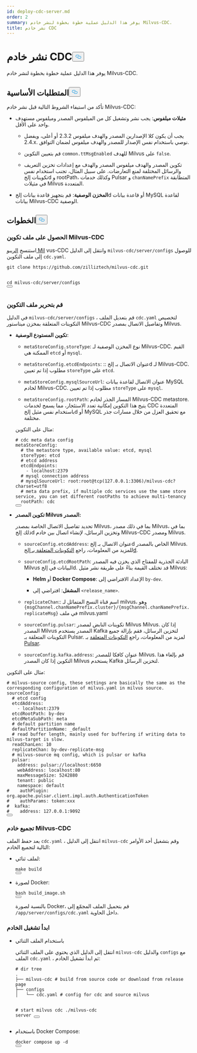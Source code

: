 ```yaml
---
id: deploy-cdc-server.md
order: 2
summary: يوفر هذا الدليل عملية خطوة بخطوة لنشر خادم Milvus-CDC.
title: نشر خادم CDC
---
```

<h1 id="Deploy-CDC-Server" class="common-anchor-header">نشر خادم CDC<button data-href="#Deploy-CDC-Server" class="anchor-icon" translate="no">
      <svg translate="no"
        aria-hidden="true"
        focusable="false"
        height="20"
        version="1.1"
        viewBox="0 0 16 16"
        width="16"
      >
        <path
          fill="#0092E4"
          fill-rule="evenodd"
          d="M4 9h1v1H4c-1.5 0-3-1.69-3-3.5S2.55 3 4 3h4c1.45 0 3 1.69 3 3.5 0 1.41-.91 2.72-2 3.25V8.59c.58-.45 1-1.27 1-2.09C10 5.22 8.98 4 8 4H4c-.98 0-2 1.22-2 2.5S3 9 4 9zm9-3h-1v1h1c1 0 2 1.22 2 2.5S13.98 12 13 12H9c-.98 0-2-1.22-2-2.5 0-.83.42-1.64 1-2.09V6.25c-1.09.53-2 1.84-2 3.25C6 11.31 7.55 13 9 13h4c1.45 0 3-1.69 3-3.5S14.5 6 13 6z"
        ></path>
      </svg>
    </button></h1><p>يوفر هذا الدليل عملية خطوة بخطوة لنشر خادم Milvus-CDC.</p>
<h2 id="Prerequisites" class="common-anchor-header">المتطلبات الأساسية<button data-href="#Prerequisites" class="anchor-icon" translate="no">
      <svg translate="no"
        aria-hidden="true"
        focusable="false"
        height="20"
        version="1.1"
        viewBox="0 0 16 16"
        width="16"
      >
        <path
          fill="#0092E4"
          fill-rule="evenodd"
          d="M4 9h1v1H4c-1.5 0-3-1.69-3-3.5S2.55 3 4 3h4c1.45 0 3 1.69 3 3.5 0 1.41-.91 2.72-2 3.25V8.59c.58-.45 1-1.27 1-2.09C10 5.22 8.98 4 8 4H4c-.98 0-2 1.22-2 2.5S3 9 4 9zm9-3h-1v1h1c1 0 2 1.22 2 2.5S13.98 12 13 12H9c-.98 0-2-1.22-2-2.5 0-.83.42-1.64 1-2.09V6.25c-1.09.53-2 1.84-2 3.25C6 11.31 7.55 13 9 13h4c1.45 0 3-1.69 3-3.5S14.5 6 13 6z"
        ></path>
      </svg>
    </button></h2><p>تأكد من استيفاء الشروط التالية قبل نشر خادم Milvus-CDC:</p>
<ul>
<li><p><strong>مثيلات ميلفوس</strong>: يجب نشر وتشغيل كل من الميلفوس المصدر وميلفوس مستهدف واحد على الأقل.</p>
<ul>
<li><p>يجب أن يكون كلا الإصدارين المصدر والهدف ميلفوس 2.3.2 أو أعلى، ويفضل 2.4.x. نوصي باستخدام نفس الإصدار للمصدر والهدف ميلفوس لضمان التوافق.</p></li>
<li><p>قم بتعيين التكوين <code translate="no">common.ttMsgEnabled</code> للهدف Milvus على <code translate="no">false</code>.</p></li>
<li><p>تكوين المصدر والهدف ميلفوس المصدر والهدف مع إعدادات تخزين التعريف والرسائل المختلفة لمنع التعارضات. على سبيل المثال، تجنب استخدام نفس تكوينات إلخd و rootPath، وكذلك خدمات Pulsar و <code translate="no">chanNamePrefix</code> المتطابقة في مثيلات Milvus المتعددة.</p></li>
</ul></li>
<li><p><strong>المخزن الوصفية</strong>: قم بتجهيز قاعدة بيانات إلخd أو قاعدة بيانات MySQL لقاعدة بيانات Milvus-CDC الوصفية.</p></li>
</ul>
<h2 id="Steps" class="common-anchor-header">الخطوات<button data-href="#Steps" class="anchor-icon" translate="no">
      <svg translate="no"
        aria-hidden="true"
        focusable="false"
        height="20"
        version="1.1"
        viewBox="0 0 16 16"
        width="16"
      >
        <path
          fill="#0092E4"
          fill-rule="evenodd"
          d="M4 9h1v1H4c-1.5 0-3-1.69-3-3.5S2.55 3 4 3h4c1.45 0 3 1.69 3 3.5 0 1.41-.91 2.72-2 3.25V8.59c.58-.45 1-1.27 1-2.09C10 5.22 8.98 4 8 4H4c-.98 0-2 1.22-2 2.5S3 9 4 9zm9-3h-1v1h1c1 0 2 1.22 2 2.5S13.98 12 13 12H9c-.98 0-2-1.22-2-2.5 0-.83.42-1.64 1-2.09V6.25c-1.09.53-2 1.84-2 3.25C6 11.31 7.55 13 9 13h4c1.45 0 3-1.69 3-3.5S14.5 6 13 6z"
        ></path>
      </svg>
    </button></h2><h3 id="Obtain-the-Milvus-CDC-config-file" class="common-anchor-header">الحصول على ملف تكوين Milvus-CDC</h3><p>استنسخ <a href="https://github.com/zilliztech/milvus-cdc">الريبو Mil</a> vus-CDC وانتقل إلى الدليل <code translate="no">milvus-cdc/server/configs</code> للوصول إلى ملف التكوين <code translate="no">cdc.yaml</code>.</p>
<pre><code translate="no" class="language-bash">git <span class="hljs-built_in">clone</span> https://github.com/zilliztech/milvus-cdc.git

<span class="hljs-built_in">cd</span> milvus-cdc/server/configs
<button class="copy-code-btn"></button></code></pre>
<h3 id="Edit-the-config-file" class="common-anchor-header">قم بتحرير ملف التكوين</h3><p>في الدليل <code translate="no">milvus-cdc/server/configs</code> ، قم بتعديل الملف <code translate="no">cdc.yaml</code> لتخصيص التكوينات المتعلقة بمخزن ميتاستور Milvus-CDC وتفاصيل الاتصال بمصدر Milvus.</p>
<ul>
<li><p><strong>تكوين المستودع الوصفية</strong>:</p>
<ul>
<li><p><code translate="no">metaStoreConfig.storeType</code>: نوع المخزن الوصفية لـ Milvus-CDC. القيم الممكنة هي <code translate="no">etcd</code> أو <code translate="no">mysql</code>.</p></li>
<li><p><code translate="no">metaStoreConfig.etcdEndpoints</code>: :: عنوان الاتصال بـ إلخd لـ Milvus-CDC. مطلوب إذا تم تعيين <code translate="no">storeType</code> على <code translate="no">etcd</code>.</p></li>
<li><p><code translate="no">metaStoreConfig.mysqlSourceUrl</code>: عنوان الاتصال لقاعدة بيانات MySQL لخادم Milvus-CDC. مطلوب إذا تم تعيين <code translate="no">storeType</code> على <code translate="no">mysql</code>.</p></li>
<li><p><code translate="no">metaStoreConfig.rootPath</code>: المسار الجذر لخادم Milvus-CDC metastore. يتيح هذا التكوين إمكانية تعدد الاستئجار، مما يسمح لخدمات CDC المتعددة باستخدام نفس مثيل إلخd أو MySQL مع تحقيق العزل من خلال مسارات جذر مختلفة.</p></li>
</ul>
<p>مثال على التكوين:</p>
<pre><code translate="no" class="language-yaml"><span class="hljs-comment"># cdc meta data config</span>
<span class="hljs-attr">metaStoreConfig:</span>
  <span class="hljs-comment"># the metastore type, available value: etcd, mysql</span>
  <span class="hljs-attr">storeType:</span> <span class="hljs-string">etcd</span>
  <span class="hljs-comment"># etcd address</span>
  <span class="hljs-attr">etcdEndpoints:</span>
    <span class="hljs-bullet">-</span> <span class="hljs-string">localhost:2379</span>
  <span class="hljs-comment"># mysql connection address</span>
  <span class="hljs-comment"># mysqlSourceUrl: root:root@tcp(127.0.0.1:3306)/milvus-cdc?charset=utf8</span>
  <span class="hljs-comment"># meta data prefix, if multiple cdc services use the same store service, you can set different rootPaths to achieve multi-tenancy</span>
  <span class="hljs-attr">rootPath:</span> <span class="hljs-string">cdc</span>
<button class="copy-code-btn"></button></code></pre></li>
<li><p><strong>تكوين المصدر Milvus المصدر:</strong></p>
<p>تحديد تفاصيل الاتصال الخاصة بمصدر Milvus، بما في ذلك مصدر Milvus، بما في ذلك إلخd وتخزين الرسائل، لإنشاء اتصال بين خادم Milvus-CDC ومصدر Milvus.</p>
<ul>
<li><p><code translate="no">sourceConfig.etcdAddress</code>: عنوان الاتصال بـ إلخd الخاص بالمصدر Milvus. للمزيد من المعلومات، راجع <a href="https://milvus.io/docs/configure_etcd.md#etcd-related-Configurations">التكوينات المتعلقة بـ إلخd</a>.</p></li>
<li><p><code translate="no">sourceConfig.etcdRootPath</code>: البادئة الجذرية للمفتاح الذي يخزن فيه المصدر Milvus البيانات في إلخd. قد تختلف القيمة بناءً على طريقة نشر مثيل Milvus:</p>
<ul>
<li><p><strong>Helm</strong> أو <strong>Docker Compose</strong>: الإعداد الافتراضي إلى <code translate="no">by-dev</code>.</p></li>
<li><p><strong>المشغل</strong>: افتراضي إلى <code translate="no">&lt;release_name&gt;</code>.</p></li>
</ul></li>
<li><p><code translate="no">replicateChan</code>:: اسم قناة النسخ المتماثل لـ milvus، وهو <code translate="no">{msgChannel.chanNamePrefix.cluster}/{msgChannel.chanNamePrefix.replicateMsg}</code> في ملف milvus.yaml</p></li>
<li><p><code translate="no">sourceConfig.pulsar</code>: تكوينات النابض لمصدر Milvus Milvus. إذا كان المصدر Milvus المصدر يستخدم Kafka لتخزين الرسائل، فقم بإزالة جميع التكوينات المتعلقة بـ Pulsar. لمزيد من المعلومات، راجع <a href="https://milvus.io/docs/configure_pulsar.md">التكوينات المتعلقة</a> بـ <a href="https://milvus.io/docs/configure_pulsar.md">Pulsar</a>.</p></li>
<li><p><code translate="no">sourceConfig.kafka.address</code>: عنوان كافكا للمصدر Milvus. قم بإلغاء هذا التكوين إذا كان المصدر Milvus يستخدم Kafka لتخزين الرسائل.</p></li>
</ul></li>
</ul>
<p>مثال على التكوين:</p>
<pre><code translate="no" class="language-yaml"><span class="hljs-comment"># milvus-source config, these settings are basically the same as the corresponding configuration of milvus.yaml in milvus source.</span>
<span class="hljs-attr">sourceConfig:</span>
  <span class="hljs-comment"># etcd config</span>
  <span class="hljs-attr">etcdAddress:</span>
    <span class="hljs-bullet">-</span> <span class="hljs-string">localhost:2379</span>
  <span class="hljs-attr">etcdRootPath:</span> <span class="hljs-string">by-dev</span>
  <span class="hljs-attr">etcdMetaSubPath:</span> <span class="hljs-string">meta</span>
  <span class="hljs-comment"># default partition name</span>
  <span class="hljs-attr">defaultPartitionName:</span> <span class="hljs-string">_default</span>
  <span class="hljs-comment"># read buffer length, mainly used for buffering if writing data to milvus-target is slow.</span>
  <span class="hljs-attr">readChanLen:</span> <span class="hljs-number">10</span>
  <span class="hljs-attr">replicateChan:</span> <span class="hljs-string">by-dev-replicate-msg</span>
  <span class="hljs-comment"># milvus-source mq config, which is pulsar or kafka</span>
  <span class="hljs-attr">pulsar:</span>
    <span class="hljs-attr">address:</span> <span class="hljs-string">pulsar://localhost:6650</span>
    <span class="hljs-attr">webAddress:</span> <span class="hljs-string">localhost:80</span>
    <span class="hljs-attr">maxMessageSize:</span> <span class="hljs-number">5242880</span>
    <span class="hljs-attr">tenant:</span> <span class="hljs-string">public</span>
    <span class="hljs-attr">namespace:</span> <span class="hljs-string">default</span>
<span class="hljs-comment">#    authPlugin: org.apache.pulsar.client.impl.auth.AuthenticationToken</span>
<span class="hljs-comment">#    authParams: token:xxx</span>
<span class="hljs-comment">#  kafka:</span>
<span class="hljs-comment">#    address: 127.0.0.1:9092</span>
<button class="copy-code-btn"></button></code></pre>
<h3 id="Compile-the-Milvus-CDC-server" class="common-anchor-header">تجميع خادم Milvus-CDC</h3><p>بعد حفظ الملف <code translate="no">cdc.yaml</code> ، انتقل إلى الدليل <code translate="no">milvus-cdc</code> وقم بتشغيل أحد الأوامر التالية لتجميع الخادم:</p>
<ul>
<li><p>لملف ثنائي:</p>
<pre><code translate="no" class="language-bash">make build
<button class="copy-code-btn"></button></code></pre></li>
<li><p>لصورة Docker:</p>
<pre><code translate="no" class="language-bash">bash build_image.sh
<button class="copy-code-btn"></button></code></pre>
<p>بالنسبة لصورة Docker، قم بتحميل الملف المجمّع إلى <code translate="no">/app/server/configs/cdc.yaml</code> داخل الحاوية.</p></li>
</ul>
<h3 id="Start-the-server" class="common-anchor-header">ابدأ تشغيل الخادم</h3><ul>
<li><p>باستخدام الملف الثنائي</p>
<p>انتقل إلى الدليل الذي يحتوي على الملف الثنائي <code translate="no">milvus-cdc</code> والدليل <code translate="no">configs</code> مع الملف <code translate="no">cdc.yaml</code> ، ثم ابدأ تشغيل الخادم:</p>
<pre><code translate="no" class="language-bash"><span class="hljs-comment"># dir tree</span>
.
├── milvus-cdc <span class="hljs-comment"># build from source code or download from release page</span>
├── configs
│   └── cdc.yaml <span class="hljs-comment"># config for cdc and source milvus</span>

<span class="hljs-comment"># start milvus cdc</span>
./milvus-cdc server
<button class="copy-code-btn"></button></code></pre></li>
<li><p>باستخدام Docker Compose:</p>
<pre><code translate="no" class="language-bash">docker compose up -d
<button class="copy-code-btn"></button></code></pre></li>
</ul>
